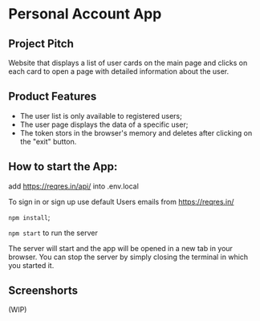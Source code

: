 # Personal Account App 

## Project Pitch

Website that displays a list of user cards on the main page and clicks on each card to open a page with detailed information about the user.

## Product Features

- The user list is only available to registered users;
- The user page displays the data of a specific user;
- The token stors in the browser's memory and deletes after clicking on the "exit" button.

## How to start the App:

add https://reqres.in/api/ into .env.local 

To sign in or sign up use default Users emails from https://reqres.in/

`npm install`;

`npm start` to run the server

The server will start and the app will be opened in a new tab in your browser.
You can stop the server by simply closing the terminal in which you started it.

## Screenshorts

(WIP)